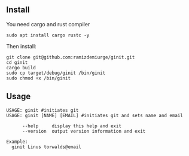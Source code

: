 ## Install
You need cargo and rust compiler
```shell
sudo apt install cargo rustc -y
```

Then install:
```shell
git clone git@github.com:ramizdemiurge/ginit.git
cd ginit
cargo build
sudo cp target/debug/ginit /bin/ginit
sudo chmod +x /bin/ginit
```

## Usage
```shell
USAGE: ginit #initiates git
USAGE: ginit [NAME] [EMAIL] #initiates git and sets name and email

      --help     display this help and exit
      --version  output version information and exit

Example:
  ginit Linus torwalds@email
```
